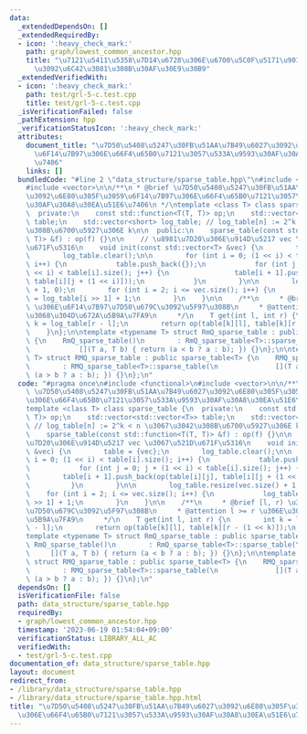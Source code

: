 ```yaml
---
data:
  _extendedDependsOn: []
  _extendedRequiredBy:
  - icon: ':heavy_check_mark:'
    path: graph/lowest_common_ancestor.hpp
    title: "\u7121\u5411\u5358\u7D14\u6728\u306E\u6700\u5C0F\u5171\u901A\u7956\u5148\
      \u3092\u6C42\u3081\u308B\u30AF\u30E9\u30B9"
  _extendedVerifiedWith:
  - icon: ':heavy_check_mark:'
    path: test/grl-5-c.test.cpp
    title: test/grl-5-c.test.cpp
  _isVerificationFailed: false
  _pathExtension: hpp
  _verificationStatusIcon: ':heavy_check_mark:'
  attributes:
    document_title: "\u7D50\u5408\u5247\u30FB\u51AA\u7B49\u6027\u3092\u6E80\u305F\u3059\
      \u6F14\u7B97\u306E\u66F4\u65B0\u7121\u3057\u533A\u9593\u30AF\u30A8\u30EA\u51E6\
      \u7406"
    links: []
  bundledCode: "#line 2 \"data_structure/sparse_table.hpp\"\n#include <functional>\n\
    #include <vector>\n\n/**\n * @brief \u7D50\u5408\u5247\u30FB\u51AA\u7B49\u6027\
    \u3092\u6E80\u305F\u3059\u6F14\u7B97\u306E\u66F4\u65B0\u7121\u3057\u533A\u9593\
    \u30AF\u30A8\u30EA\u51E6\u7406\n */\ntemplate <class T> class sparse_table {\n\
    \  private:\n    const std::function<T(T, T)> op;\n    std::vector<std::vector<T>>\
    \ table;\n    std::vector<short> log_table; // log_table[n] := 2^k < n \u3067\u3042\
    \u308B\u6700\u5927\u306E k\n\n  public:\n    sparse_table(const std::function<T(T,\
    \ T)> &f) : op(f) {}\n\n    // \u8981\u7D20\u306E\u914D\u5217 vec \u3067\u521D\
    \u671F\u5316\n    void init(const std::vector<T> &vec) {\n        table = {vec};\n\
    \        log_table.clear();\n\n        for (int i = 0; (1 << i) < table[i].size();\
    \ i++) {\n            table.push_back({});\n            for (int j = 0; j + (1\
    \ << i) < table[i].size(); j++) {\n                table[i + 1].push_back(op(table[i][j],\
    \ table[i][j + (1 << i)]));\n            }\n        }\n\n        log_table.resize(vec.size()\
    \ + 1, 0);\n        for (int i = 2; i <= vec.size(); i++) {\n            log_table[i]\
    \ = log_table[i >> 1] + 1;\n        }\n    }\n\n    /**\n     * @brief [l, r)\
    \ \u306E\u6F14\u7B97\u7D50\u679C\u3092\u5F97\u308B\n     * @attention l >= r \u306E\
    \u3068\u304D\u672A\u5B9A\u7FA9\n     */\n    T get(int l, int r) {\n        int\
    \ k = log_table[r - l];\n        return op(table[k][l], table[k][r - (1 << k)]);\n\
    \    }\n};\n\ntemplate <typename T> struct RmQ_sparse_table : public sparse_table<T>\
    \ {\n    RmQ_sparse_table()\n        : RmQ_sparse_table<T>::sparse_table(\n  \
    \            [](T a, T b) { return (a < b ? a : b); }) {}\n};\n\ntemplate <typename\
    \ T> struct RMQ_sparse_table : public sparse_table<T> {\n    RMQ_sparse_table()\n\
    \        : RMQ_sparse_table<T>::sparse_table(\n              [](T a, T b) { return\
    \ (a > b ? a : b); }) {}\n};\n"
  code: "#pragma once\n#include <functional>\n#include <vector>\n\n/**\n * @brief\
    \ \u7D50\u5408\u5247\u30FB\u51AA\u7B49\u6027\u3092\u6E80\u305F\u3059\u6F14\u7B97\
    \u306E\u66F4\u65B0\u7121\u3057\u533A\u9593\u30AF\u30A8\u30EA\u51E6\u7406\n */\n\
    template <class T> class sparse_table {\n  private:\n    const std::function<T(T,\
    \ T)> op;\n    std::vector<std::vector<T>> table;\n    std::vector<short> log_table;\
    \ // log_table[n] := 2^k < n \u3067\u3042\u308B\u6700\u5927\u306E k\n\n  public:\n\
    \    sparse_table(const std::function<T(T, T)> &f) : op(f) {}\n\n    // \u8981\
    \u7D20\u306E\u914D\u5217 vec \u3067\u521D\u671F\u5316\n    void init(const std::vector<T>\
    \ &vec) {\n        table = {vec};\n        log_table.clear();\n\n        for (int\
    \ i = 0; (1 << i) < table[i].size(); i++) {\n            table.push_back({});\n\
    \            for (int j = 0; j + (1 << i) < table[i].size(); j++) {\n        \
    \        table[i + 1].push_back(op(table[i][j], table[i][j + (1 << i)]));\n  \
    \          }\n        }\n\n        log_table.resize(vec.size() + 1, 0);\n    \
    \    for (int i = 2; i <= vec.size(); i++) {\n            log_table[i] = log_table[i\
    \ >> 1] + 1;\n        }\n    }\n\n    /**\n     * @brief [l, r) \u306E\u6F14\u7B97\
    \u7D50\u679C\u3092\u5F97\u308B\n     * @attention l >= r \u306E\u3068\u304D\u672A\
    \u5B9A\u7FA9\n     */\n    T get(int l, int r) {\n        int k = log_table[r\
    \ - l];\n        return op(table[k][l], table[k][r - (1 << k)]);\n    }\n};\n\n\
    template <typename T> struct RmQ_sparse_table : public sparse_table<T> {\n   \
    \ RmQ_sparse_table()\n        : RmQ_sparse_table<T>::sparse_table(\n         \
    \     [](T a, T b) { return (a < b ? a : b); }) {}\n};\n\ntemplate <typename T>\
    \ struct RMQ_sparse_table : public sparse_table<T> {\n    RMQ_sparse_table()\n\
    \        : RMQ_sparse_table<T>::sparse_table(\n              [](T a, T b) { return\
    \ (a > b ? a : b); }) {}\n};\n"
  dependsOn: []
  isVerificationFile: false
  path: data_structure/sparse_table.hpp
  requiredBy:
  - graph/lowest_common_ancestor.hpp
  timestamp: '2023-06-19 01:54:04+09:00'
  verificationStatus: LIBRARY_ALL_AC
  verifiedWith:
  - test/grl-5-c.test.cpp
documentation_of: data_structure/sparse_table.hpp
layout: document
redirect_from:
- /library/data_structure/sparse_table.hpp
- /library/data_structure/sparse_table.hpp.html
title: "\u7D50\u5408\u5247\u30FB\u51AA\u7B49\u6027\u3092\u6E80\u305F\u3059\u6F14\u7B97\
  \u306E\u66F4\u65B0\u7121\u3057\u533A\u9593\u30AF\u30A8\u30EA\u51E6\u7406"
---
```

